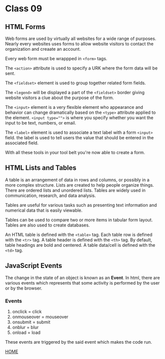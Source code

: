 # Class 09

## HTML Forms
Web forms are used by virtually all websites for a wide range of purposes. Nearly every websites uses forms to allow website visitors to contact the organization and creaate an account.

Every web form must be wrappped in ```<form>``` tags. 

The ```<action>``` attribute is used to specify a URK where the form data will be sent.

The ```<fieldset>``` element is used to group together related form fields.

The ```<legend>``` will be displayed a part of the ```<fieldset>``` border giving website visitors a clue about the purpose of the form.

The ```<input>``` element is a very flexible element who appearance and behavior can change dramatically based on the ```<type>``` attribute applied to the element. ```<input type="">``` is where you specify whether you want the input to be text, numbers, or email.

The ```<label>``` element is used to associate a text label with a form ```<input>``` field. the label is used to tell users the value that should be entered in the associated field.

With all these tools in your tool belt you're now able to create a form.

## HTML Lists and Tables
A table is an arrangement of data in rows and columns, or possibly in a more complex structure. Lists are created to help people organize things. There are ordered lists and unordered lists. Tables are widely used in communication, research, and data analysis.

Tables are useful for various tasks such as presenting text information and numerical data that is easily viewable.

Tables can be used to compare two or more items in tabular form layout. Tables are also used to create databases.

An HTML table is defined with the ```<table>``` tag. Each table row is defined with the ```<tr>``` tag. A table header is defined with the ```<th>``` tag. By default, table headings are bold and centered. A table data/cell is defined with the ```<td>``` tag.

## JavaScript Events
The change in the state of an object is known as an **Event**. In html, there are various events which represents that some activity is performed by the user or by the browser.

### Events

1. onclick = click
2. onmouseover = mouseover
3. onsubmit = submit
4. onblur = blur
5. onload = load

These events are  triggered by the said event which makes the code run.


[HOME](README.md)